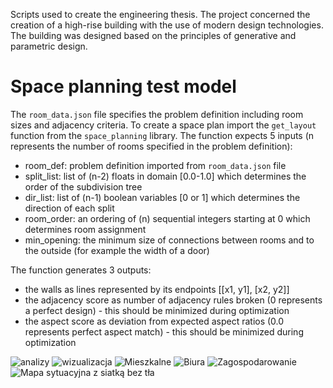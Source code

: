 Scripts used to create the engineering thesis. The project concerned the creation of a high-rise building with the use of modern design technologies. The building was designed based on the principles of generative and parametric design.

# Space planning test model

The `room_data.json` file specifies the problem definition including room sizes and adjacency criteria. To create a space plan import the `get_layout` function from the `space_planning` library. The function expects 5 inputs (n represents the number of rooms specified in the problem definition):

- room_def: problem definition imported from `room_data.json` file
- split_list: list of (n-2) floats in domain [0.0-1.0] which determines the order of the subdivision tree
- dir_list: list of (n-1) boolean variables [0 or 1] which determines the direction of each split
- room_order: an ordering of (n) sequential integers starting at 0 which determines room assignment
- min_opening: the minimum size of connections between rooms and to the outside (for example the width of a door)

The function generates 3 outputs:

- the walls as lines represented by its endpoints [[x1, y1], [x2, y2]]
- the adjacency score as number of adjacency rules broken (0 represents a perfect design) - this should be minimized during optimization
- the aspect score as deviation from expected aspect ratios (0.0 represents perfect aspect match) - this should be minimized during optimization

![analizy](https://user-images.githubusercontent.com/49916782/115149775-ecce0d80-a065-11eb-872a-3d10d4876a2b.jpg)
![wizualizacja](https://user-images.githubusercontent.com/49916782/115149866-49c9c380-a066-11eb-8d37-f476c212d68b.jpg)
![Mieszkalne](https://user-images.githubusercontent.com/49916782/115149801-07a08200-a066-11eb-9bfe-ae544f639f90.jpg)
![Biura](https://user-images.githubusercontent.com/49916782/115149793-00797400-a066-11eb-8a88-e8f2e7d48dc6.jpg)
![Zagospodarowanie](https://user-images.githubusercontent.com/49916782/115149820-19822500-a066-11eb-8019-404720f0285c.jpg)
![Mapa sytuacyjna z siatką bez tła](https://user-images.githubusercontent.com/49916782/115149835-24d55080-a066-11eb-9950-95b42ffcc59b.jpg)

